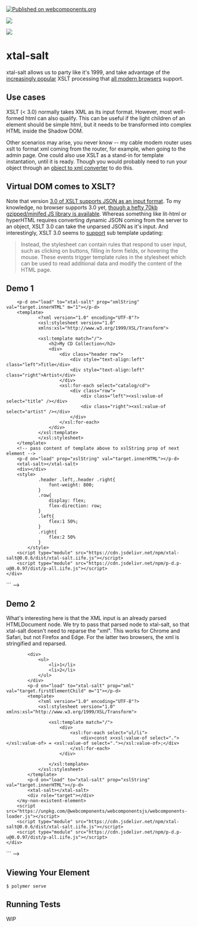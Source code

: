 [![Published on webcomponents.org](https://img.shields.io/badge/webcomponents.org-published-blue.svg)](https://www.webcomponents.org/element/xtal-salt)

<a href="https://nodei.co/npm/xtal-salt/"><img src="https://nodei.co/npm/xtal-salt.png"></a>

<img src="http://img.badgesize.io/https://unpkg.com/xtal-salt@0.0.6/dist/xtal-salt.iife.min.js?compression=gzip">

# xtal-salt

xtal-salt allows us to party like it's 1999, and take advantage of the [increasingly popular](https://www.chromestatus.com/metrics/feature/timeline/popularity/79) XSLT processing that [all modern browsers](https://www.balisage.net/Proceedings/vol21/html/Thompson01/BalisageVol21-Thompson01.html#d8834e412) support.  


## Use cases

XSLT (< 3.0) normally takes XML as its input format.  However, most well-formed html can also qualify.  This can be useful if the light children of an element should be simple html, but it needs to be transformed into complex HTML inside the Shadow DOM.

Other scenarios may arise, you never know -- my cable modem router uses xslt to format xml coming from the router, for example, when going to the admin page.  One could also use XSLT as a stand-in for template instantation, until it is ready.  Though you would probably need to run your object through an [object to xml converter](https://www.npmjs.com/package/object-to-xml) to do this.

## Virtual DOM comes to XSLT?  

Note that version [3.0 of XSLT supports JSON as an input format](https://www.xml.com/articles/2017/02/14/why-you-should-be-using-xslt-30/).  To my knowledge, no browser supports 3.0 yet, [though a hefty 70kb gzipped/minifed JS library is available](http://www.saxonica.com/download/javascript.xml).  Whereas something like lit-html or hyperHTML requires converting dynamic JSON coming from the server to an object, XSLT 3.0 can take the unparsed JSON as it's input.  And interestingly, XSLT 3.0 seems to [support](http://www.saxonica.com/saxon-js/documentation/index.html) sub template updating:

>Instead, the stylesheet can contain rules that respond to user input, such as clicking on buttons, filling in form fields, or hovering the mouse. These events trigger template rules in the stylesheet which can be used to read additional data and modify the content of the HTML page.



## Demo 1

<!--
```
<custom-element-demo>
<template>
    <div>
        <template>
            <catalog>
                <cd>
                    <title>Empire Burlesque</title>
                    <artist>Bob Dylan</artist>
                    <country>USA</country>
                    <company>Columbia</company>
                    <price>10.90</price>
                    <year>1985</year>
                </cd>
                <cd>
                    <title>Hide your heart</title>
                    <artist>Bonnie Tyler</artist>
                    <country>UK</country>
                    <company>CBS Records</company>
                    <price>9.90</price>
                    <year>1988</year>
                </cd>
                <cd>
                    <title>Greatest Hits</title>
                    <artist>Dolly Parton</artist>
                    <country>USA</country>
                    <company>RCA</company>
                    <price>9.90</price>
                    <year>1982</year>
                </cd>

            </catalog>
        </template>
        <!-- Pass down ("p-d") content of template above to xtal-salt's xmlString prop -->
        <p-d on="load" to="xtal-salt" prop="xmlString" val="target.innerHTML" m="1"></p-d>
        <template>
                <?xml version="1.0" encoding="UTF-8"?>
                <xsl:stylesheet version="1.0"
                xmlns:xsl="http://www.w3.org/1999/XSL/Transform">
        
                <xsl:template match="/">
                    <h2>My CD Collection</h2>
                    <div>
                        <div class="header row">
                            <div style="text-align:left" class="left">Title</div>
                            <div style="text-align:left" class="right">Artist</div>
                        </div>
                        <xsl:for-each select="catalog/cd">
                            <div class="row">
                                <div class="left"><xsl:value-of select="title" /></div>
                                <div class="right"><xsl:value-of select="artist" /></div>
                            </div>
                        </xsl:for-each>
                    </div>
                </xsl:template>
                </xsl:stylesheet>
        </template>
        <!-- pass content of template above to xslString prop of next element -->
        <p-d on="load" prop="xslString" val="target.innerHTML"></p-d>
        <xtal-salt></xtal-salt>
        <div></div>
        <style>
                .header .left,.header .right{
                    font-weight: 800;
                }
                .row{
                    display: flex;
                    flex-direction: row;
                }
                .left{
                    flex:1 50%;
                }
                .right{
                    flex:2 50%
                }
            </style>
        <script type="module" src="https://cdn.jsdelivr.net/npm/xtal-salt@0.0.6/dist/xtal-salt.iife.js"></script>
        <script type="module" src="https://cdn.jsdelivr.net/npm/p-d.p-u@0.0.97/dist/p-all.iife.js"></script>
    </div>
</custom-element-demo>
```
-->

## Demo 2

What's interesting here is that the XML input is an already parsed HTMLDocument node.  We try to pass that parsed node to xtal-salt, so that xtal-salt doesn't need to reparse the "xml".  This works for Chrome and Safari, but not Firefox and Edge.  For the latter two browsers, the xml is stringified and reparsed.

<!--
```
<custom-element-demo>
<template>
    <div>
        <my-non-existent-element>
            <!-- "Light Children" -->
            <div>
                <ul>
                    <li>1</li>
                    <li>2</li>
                </ul>
            </div>
            <p-d on="load" to="xtal-salt" prop="xml" val="target.firstElementChild" m="1"></p-d>
            <template>
                <?xml version="1.0" encoding="UTF-8"?>
                <xsl:stylesheet version="1.0" xmlns:xsl="http://www.w3.org/1999/XSL/Transform">

                    <xsl:template match="/">
                        <div>
                            <xsl:for-each select="ul/li">
                                <div>const x<xsl:value-of select="."></xsl:value-of> = <xsl:value-of select="."></xsl:value-of>;</div>
                            </xsl:for-each>
                        </div>

                    </xsl:template>
                </xsl:stylesheet>
            </template>
            <p-d on="load" to="xtal-salt" prop="xslString" val="target.innerHTML"></p-d>
            <xtal-salt></xtal-salt>
            <div role="target"></div>
        </my-non-existent-element>
        <script src="https://unpkg.com/@webcomponents/webcomponentsjs/webcomponents-loader.js"></script>
        <script type="module" src="https://cdn.jsdelivr.net/npm/xtal-salt@0.0.6/dist/xtal-salt.iife.js"></script>
        <script type="module" src="https://cdn.jsdelivr.net/npm/p-d.p-u@0.0.97/dist/p-all.iife.js"></script>
    </div>
</template>
</custom-element-demo>
```
-->




## Viewing Your Element

```
$ polymer serve
```

## Running Tests

WIP